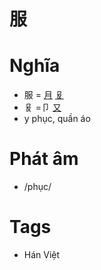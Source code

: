 # 服

# Nghĩa
* 服 = [月](月.md) [𠬝](𠬝.md)
* 𠬝 =卩 [又](又.md)
* y phục, quần áo

# Phát âm
* /phục/

# Tags
* Hán Việt

<script>window.HANZI_FIELD='服';</script>
